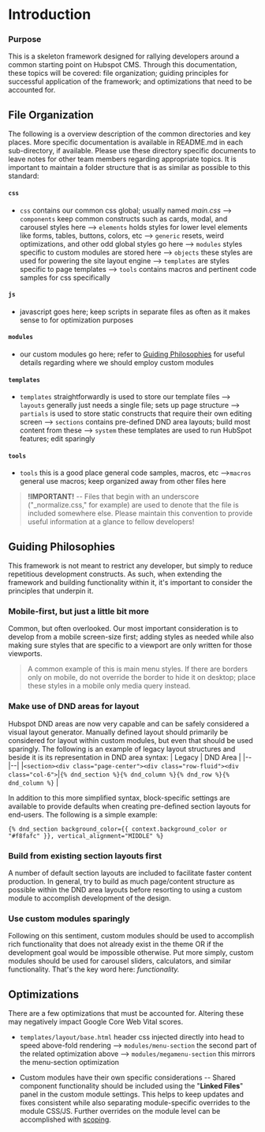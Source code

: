 # Introduction

### Purpose
This is a skeleton framework designed for rallying developers around a common starting point on Hubspot CMS. Through this documentation, these topics will be covered: file organization; guiding principles for successful application of the framework; and optimizations that need to be accounted for.

## File Organization
The following is a overview description of the common directories and key places. More specific documentation is available in README.md in each sub-directory, if available. Please use these directory specific documents to leave notes for other team members regarding appropriate topics.
It is important to maintain a folder structure that is as similar as possible to this standard:

#### `css`
 - `css` contains our common css global; usually named *main.css*
 --> `components` keep common constructs such as cards, modal, and carousel styles here
 --> `elements` holds styles for lower level elements like forms, tables, buttons, colors, etc
 --> `generic` resets, weird optimizations, and other odd global styles go here
 --> `modules` styles specific to custom modules are stored here
 --> `objects` these styles are used for powering the site layout engine
 --> `templates` are styles specific to page templates
 --> `tools` contains macros and pertinent code samples for css specifically
 
#### `js`
 - javascript goes here; keep scripts in separate files as often as it makes sense to for optimization purposes

#### `modules`
 - our custom modules go here; refer to [Guiding Philosophies](#guiding%20philosophies) for useful details regarding where we should employ custom modules
 
#### `templates`
 - `templates` straightforwardly is used to store our template files
 --> `layouts` generally just needs a single file; sets up page structure
 --> `partials` is used to store static constructs that require their own editing screen
 --> `sections` contains pre-defined DND area layouts; build most content from these
 --> `system` these templates are used to run HubSpot features; edit sparingly

#### `tools`
- `tools` this is a good place general code samples, macros, etc
 -->`macros` general use macros; keep organized away from other files here

>**!IMPORTANT!** -- Files that begin with an underscore ("_normalize.css," for example) are used to denote that the file is included somewhere else. Please maintain this convention to provide useful information at a glance to fellow developers!

## Guiding Philosophies
This framework is not meant to restrict any developer, but simply to reduce repetitious development constructs. As such, when extending the framework and building functionality within it, it's important to consider the principles that underpin it.

### Mobile-first, but just a little bit more
Common, but often overlooked. Our most important consideration is to develop from a mobile screen-size first; adding styles as needed while also making sure styles that are specific to a viewport are only written for those viewports.

>A common example of this is main menu styles. If there are borders only on mobile, do not override the border to hide it on desktop; place these styles in a mobile only media query instead.

### Make use of DND areas for layout
Hubspot DND areas are now very capable and can be safely considered a visual layout generator. Manually defined layout should primarily be considered for layout within custom modules, but even that should be used sparingly. The following is an example of legacy layout structures and beside it is its representation in DND area syntax:
| Legacy | DND Area |
|--|--|
|`<section><div class="page-center"><div class="row-fluid"><div class="col-6">`|`{% dnd_section %}{% dnd_column %}{% dnd_row %}{% dnd_column %}` |

In addition to this more simplified syntax, block-specific settings are available to provide defaults when creating pre-defined section layouts for end-users. The following is a simple example:

`{% dnd_section background_color={{ context.background_color or "#f8fafc" }}, vertical_alignment="MIDDLE" %}`

### Build from existing section layouts first
A number of default section layouts are included to facilitate faster content production. In general, try to build as much page/content structure as possible within the DND area layouts before resorting to using a custom module to accomplish development of the design.

### Use custom modules sparingly
Following on this sentiment, custom modules should be used to accomplish rich functionality that does not already exist in the theme OR if the development goal would be impossible otherwise. Put more simply, custom modules should be used for carousel sliders, calculators, and similar functionality. That's the key word here: *functionality.*

## Optimizations
There are a few optimizations that must be accounted for. Altering these may negatively impact Google Core Web Vital scores.

 - `templates/layout/base.html` header css injected directly into head to speed above-fold rendering
 --> `modules/menu-section` the second part of the related optimization above
 --> `modules/megamenu-section` this mirrors the menu-section optimization
 
 - Custom modules have their own specific considerations
 -- Shared component functionality should be included using the "**Linked Files**" panel in the custom module settings. This helps to keep updates and fixes consistent while also separating module-specific overrides to the module CSS/JS. Further overrides on the module level can be accomplished with [scoping](https://developers.hubspot.com/docs/cms/building-blocks/modules/files#require-css-block).
